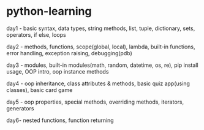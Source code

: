 # python-learning

day1 - basic syntax, data types, string methods, list, tuple, dictionary, sets, operators, if else, loops

day2 - methods, functions, scope(global, local), lambda, built-in functions, error handling, exception raising, debugging(pdb)

day3 - modules, built-in modules(math, random, datetime, os, re), pip install usage, OOP intro, oop instance methods

day4 - oop inheritance, class attributes & methods, basic quiz app(using classes), basic card game

day5 - oop properties, special methods, overriding methods, iterators, generators

day6- nested functions, function returning